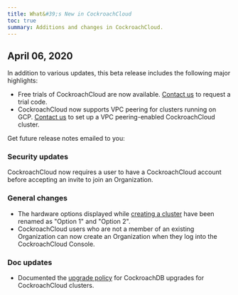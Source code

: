 ```yaml
---
title: What&#39;s New in CockroachCloud
toc: true
summary: Additions and changes in CockroachCloud.
---
```


## April 06, 2020

In addition to various updates, this beta release includes the following major highlights:

- Free trials of CockroachCloud are now available. [Contact us](https://www.cockroachlabs.com/contact-sales/) to request a trial code.
- CockroachCloud now supports VPC peering for clusters running on GCP. [Contact us](https://support.cockroachlabs.com/hc/en-us) to set up a VPC peering-enabled CockroachCloud cluster.

Get future release notes emailed to you:

<div class="hubspot-install-form install-form-1 clearfix">
    <script>
        hbspt.forms.create({
            css: '',
            cssClass: 'install-form',
            portalId: '1753393',
            formId: '39686297-81d2-45e7-a73f-55a596a8d5ff',
            formInstanceId: 1,
            target: '.install-form-1'
        });
    </script>
</div>

### Security updates

CockroachCloud now requires a user to have a CockroachCloud account before accepting an invite to join an Organization.

### General changes

- The hardware options displayed while [creating a cluster](../cockroachcloud/cockroachcloud-create-your-cluster.html#step-4-select-the-hardware-configuration) have been renamed as "Option 1" and "Option 2".
- CockroachCloud users who are not a member of an existing Organization can now create an Organization when they log into the CockroachCloud Console.

### Doc updates

- Documented the [upgrade policy](../cockroachcloud/cockroachcloud-upgrade-policy.html) for CockroachDB upgrades for CockroachCloud clusters.
